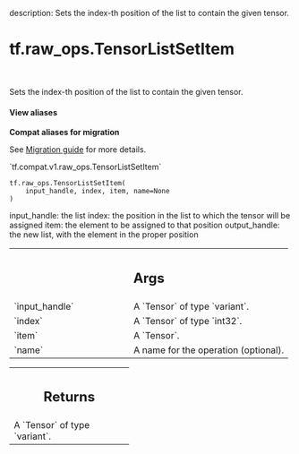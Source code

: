 description: Sets the index-th position of the list to contain the given tensor.

<div itemscope itemtype="http://developers.google.com/ReferenceObject">
<meta itemprop="name" content="tf.raw_ops.TensorListSetItem" />
<meta itemprop="path" content="Stable" />
</div>

# tf.raw_ops.TensorListSetItem

<!-- Insert buttons and diff -->

<table class="tfo-notebook-buttons tfo-api nocontent" align="left">

</table>



Sets the index-th position of the list to contain the given tensor.

<section class="expandable">
  <h4 class="showalways">View aliases</h4>
  <p>
<b>Compat aliases for migration</b>
<p>See
<a href="https://www.tensorflow.org/guide/migrate">Migration guide</a> for
more details.</p>
<p>`tf.compat.v1.raw_ops.TensorListSetItem`</p>
</p>
</section>

<pre class="devsite-click-to-copy prettyprint lang-py tfo-signature-link">
<code>tf.raw_ops.TensorListSetItem(
    input_handle, index, item, name=None
)
</code></pre>



<!-- Placeholder for "Used in" -->

input_handle: the list
index: the position in the list to which the tensor will be assigned
item: the element to be assigned to that position
output_handle: the new list, with the element in the proper position

<!-- Tabular view -->
 <table class="responsive fixed orange">
<colgroup><col width="214px"><col></colgroup>
<tr><th colspan="2"><h2 class="add-link">Args</h2></th></tr>

<tr>
<td>
`input_handle`
</td>
<td>
A `Tensor` of type `variant`.
</td>
</tr><tr>
<td>
`index`
</td>
<td>
A `Tensor` of type `int32`.
</td>
</tr><tr>
<td>
`item`
</td>
<td>
A `Tensor`.
</td>
</tr><tr>
<td>
`name`
</td>
<td>
A name for the operation (optional).
</td>
</tr>
</table>



<!-- Tabular view -->
 <table class="responsive fixed orange">
<colgroup><col width="214px"><col></colgroup>
<tr><th colspan="2"><h2 class="add-link">Returns</h2></th></tr>
<tr class="alt">
<td colspan="2">
A `Tensor` of type `variant`.
</td>
</tr>

</table>

